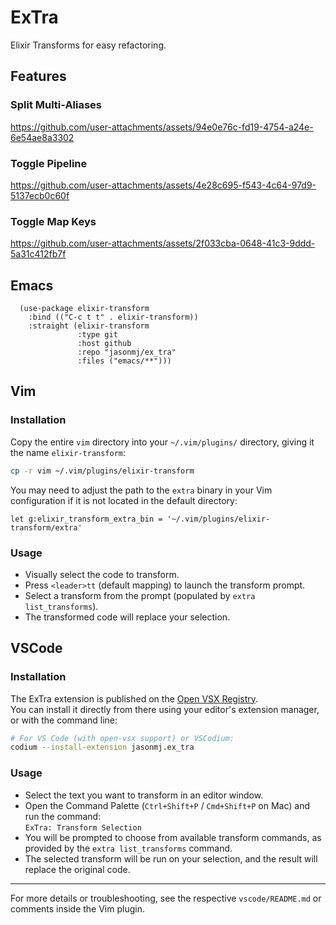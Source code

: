 # ExTra

Elixir Transforms for easy refactoring.

## Features

### Split Multi-Aliases

https://github.com/user-attachments/assets/94e0e76c-fd19-4754-a24e-6e54ae8a3302

### Toggle Pipeline

https://github.com/user-attachments/assets/4e28c695-f543-4c64-97d9-5137ecb0c60f

### Toggle Map Keys

https://github.com/user-attachments/assets/2f033cba-0648-41c3-9ddd-5a31c412fb7f

## Emacs

```emacs-lisp
  (use-package elixir-transform
    :bind (("C-c t t" . elixir-transform))
    :straight (elixir-transform
               :type git
               :host github
               :repo "jasonmj/ex_tra"
               :files ("emacs/**")))
```

## Vim

### Installation

Copy the entire `vim` directory into your `~/.vim/plugins/` directory, giving it the name `elixir-transform`:

```sh
cp -r vim ~/.vim/plugins/elixir-transform
```

You may need to adjust the path to the `extra` binary in your Vim configuration if it is not located in the default directory:

```vim
let g:elixir_transform_extra_bin = '~/.vim/plugins/elixir-transform/extra'
```

### Usage

- Visually select the code to transform.
- Press `<leader>tt` (default mapping) to launch the transform prompt.
- Select a transform from the prompt (populated by `extra list_transforms`).
- The transformed code will replace your selection.

## VSCode

### Installation

The ExTra extension is published on the [Open VSX Registry](https://open-vsx.org/).  
You can install it directly from there using your editor's extension manager, or with the command line:

```sh
# For VS Code (with open-vsx support) or VSCodium:
codium --install-extension jasonmj.ex_tra
```

### Usage

- Select the text you want to transform in an editor window.
- Open the Command Palette (`Ctrl+Shift+P` / `Cmd+Shift+P` on Mac) and run the command:  
  `ExTra: Transform Selection`
- You will be prompted to choose from available transform commands, as provided by the `extra list_transforms` command.
- The selected transform will be run on your selection, and the result will replace the original code.

---

For more details or troubleshooting, see the respective `vscode/README.md` or comments inside the Vim plugin.
